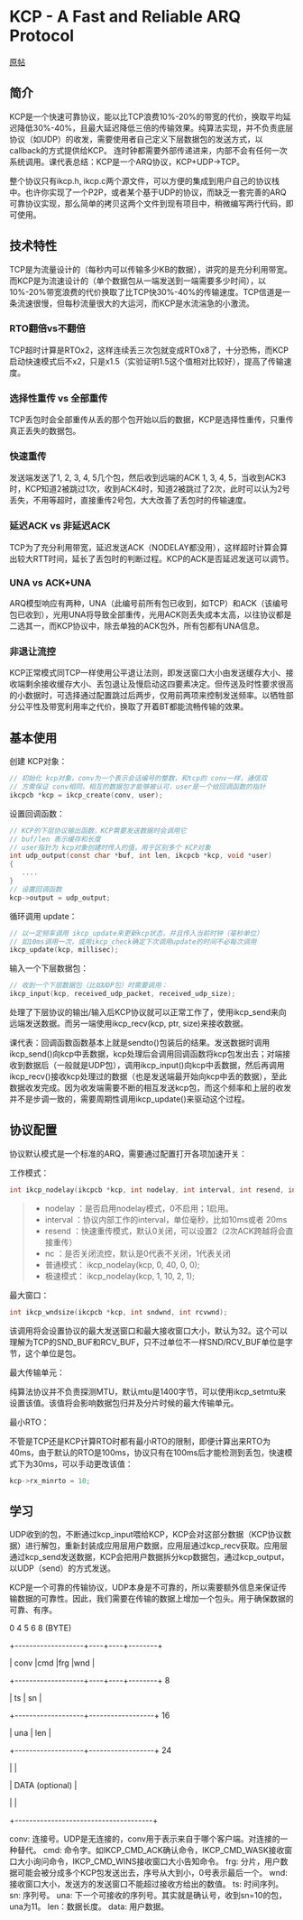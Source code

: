 # KCP - A Fast and Reliable ARQ Protocol

[原帖](https://github.com/skywind3000/kcp/blob/master/README.md)

## 简介

KCP是一个快速可靠协议，能以比TCP浪费10%-20%的带宽的代价，换取平均延迟降低30%-40%，且最大延迟降低三倍的传输效果。纯算法实现，并不负责底层协议（如UDP）的收发，需要使用者自己定义下层数据包的发送方式，以callback的方式提供给KCP。 连时钟都需要外部传递进来，内部不会有任何一次系统调用。课代表总结：KCP是一个ARQ协议，KCP+UDP->TCP。

整个协议只有ikcp.h, ikcp.c两个源文件，可以方便的集成到用户自己的协议栈中。也许你实现了一个P2P，或者某个基于UDP的协议，而缺乏一套完善的ARQ可靠协议实现，那么简单的拷贝这两个文件到现有项目中，稍微编写两行代码，即可使用。

## 技术特性

TCP是为流量设计的（每秒内可以传输多少KB的数据），讲究的是充分利用带宽。而KCP是为流速设计的（单个数据包从一端发送到一端需要多少时间），以10%-20%带宽浪费的代价换取了比TCP快30%-40%的传输速度。TCP信道是一条流速很慢，但每秒流量很大的大运河，而KCP是水流湍急的小激流。

### RTO翻倍vs不翻倍

TCP超时计算是RTOx2，这样连续丢三次包就变成RTOx8了，十分恐怖，而KCP启动快速模式后不x2，只是x1.5（实验证明1.5这个值相对比较好），提高了传输速度。

### 选择性重传 vs 全部重传

TCP丢包时会全部重传从丢的那个包开始以后的数据，KCP是选择性重传，只重传真正丢失的数据包。

### 快速重传

发送端发送了1, 2, 3, 4, 5几个包，然后收到远端的ACK 1, 3, 4, 5，当收到ACK3时，KCP知道2被跳过1次，收到ACK4时，知道2被跳过了2次，此时可以认为2号丢失，不用等超时，直接重传2号包，大大改善了丢包时的传输速度。

### 延迟ACK vs 非延迟ACK

TCP为了充分利用带宽，延迟发送ACK（NODELAY都没用），这样超时计算会算出较大RTT时间，延长了丢包时的判断过程。KCP的ACK是否延迟发送可以调节。

### UNA vs ACK+UNA

ARQ模型响应有两种，UNA（此编号前所有包已收到，如TCP）和ACK（该编号包已收到），光用UNA将导致全部重传，光用ACK则丢失成本太高，以往协议都是二选其一，而KCP协议中，除去单独的ACK包外，所有包都有UNA信息。

### 非退让流控

KCP正常模式同TCP一样使用公平退让法则，即发送窗口大小由发送缓存大小、接收端剩余接收缓存大小、丢包退让及慢启动这四要素决定。但传送及时性要求很高的小数据时，可选择通过配置跳过后两步，仅用前两项来控制发送频率。以牺牲部分公平性及带宽利用率之代价，换取了开着BT都能流畅传输的效果。

## 基本使用

创建 KCP对象：

```c
// 初始化 kcp对象，conv为一个表示会话编号的整数，和tcp的 conv一样，通信双
// 方需保证 conv相同，相互的数据包才能够被认可，user是一个给回调函数的指针
ikcpcb *kcp = ikcp_create(conv, user);
```

设置回调函数：

```c
// KCP的下层协议输出函数，KCP需要发送数据时会调用它
// buf/len 表示缓存和长度
// user指针为 kcp对象创建时传入的值，用于区别多个 KCP对象
int udp_output(const char *buf, int len, ikcpcb *kcp, void *user)
{
   ....
}
// 设置回调函数
kcp->output = udp_output;
```

循环调用 update：

```c
// 以一定频率调用 ikcp_update来更新kcp状态，并且传入当前时钟（毫秒单位）
// 如10ms调用一次，或用ikcp_check确定下次调用update的时间不必每次调用
ikcp_update(kcp, millisec);
```

输入一个下层数据包：

```c
// 收到一个下层数据包（比如UDP包）时需要调用：
ikcp_input(kcp, received_udp_packet, received_udp_size);
```

处理了下层协议的输出/输入后KCP协议就可以正常工作了，使用ikcp_send来向远端发送数据。而另一端使用ikcp_recv(kcp, ptr, size)来接收数据。

课代表：回调函数函数基本上就是sendto()包装后的结果。发送数据时调用ikcp_send()向kcp中丢数据，kcp处理后会调用回调函数将kcp包发出去；对端接收到数据后（一般就是UDP包），调用ikcp_input()向kcp中丢数据，然后再调用ikcp_recv()接收kcp处理过的数据（也是发送端最开始向kcp中丢的数据），至此数据收发完成。因为收发端需要不断的相互发送kcp包，而这个频率和上层的收发并不是步调一致的，需要周期性调用ikcp_update()来驱动这个过程。

## 协议配置

协议默认模式是一个标准的ARQ，需要通过配置打开各项加速开关：

工作模式：

```c
int ikcp_nodelay(ikcpcb *kcp, int nodelay, int interval, int resend, int nc)
```

>- nodelay ：是否启用nodelay模式，0不启用；1启用。
>- interval ：协议内部工作的interval，单位毫秒，比如10ms或者 20ms
>- resend ：快速重传模式，默认0关闭，可以设置2（2次ACK跨越将会直接重传）
>- nc ：是否关闭流控，默认是0代表不关闭，1代表关闭
>- 普通模式： ikcp_nodelay(kcp, 0, 40, 0, 0);
>- 极速模式： ikcp_nodelay(kcp, 1, 10, 2, 1);

最大窗口：

```c
int ikcp_wndsize(ikcpcb *kcp, int sndwnd, int rcvwnd);
```

该调用将会设置协议的最大发送窗口和最大接收窗口大小，默认为32。这个可以理解为TCP的SND_BUF和RCV_BUF，只不过单位不一样SND/RCV_BUF单位是字节，这个单位是包。

最大传输单元：

纯算法协议并不负责探测MTU，默认mtu是1400字节，可以使用ikcp_setmtu来设置该值。该值将会影响数据包归并及分片时候的最大传输单元。

最小RTO：

不管是TCP还是KCP计算RTO时都有最小RTO的限制，即便计算出来RTO为40ms，由于默认的RTO是100ms，协议只有在100ms后才能检测到丢包，快速模式下为30ms，可以手动更改该值：

```c
kcp->rx_minrto = 10;
```

## 学习

UDP收到的包，不断通过kcp_input喂给KCP，KCP会对这部分数据（KCP协议数据）进行解包，重新封装成应用层用户数据，应用层通过kcp_recv获取。应用层通过kcp_send发送数据，KCP会把用户数据拆分kcp数据包，通过kcp_output，以UDP（send）的方式发送。

KCP是一个可靠的传输协议，UDP本身是不可靠的，所以需要额外信息来保证传输数据的可靠性。因此，我们需要在传输的数据上增加一个包头。用于确保数据的可靠、有序。

0                    4    5    6         8 (BYTE)

+-------------------+----+----+--------+

|       conv        |cmd |frg |wnd     |

+-------------------+----+----+--------+ 8

|         ts        |        sn        |

+-------------------+------------------+ 16

|         una       |        len       |

+-------------------+------------------+ 24

|                                      |

|            DATA (optional)           |

|                                      |

+--------------------------------------+

conv: 连接号。UDP是无连接的，conv用于表示来自于哪个客户端。对连接的一种替代。
cmd: 命令字。如IKCP_CMD_ACK确认命令，IKCP_CMD_WASK接收窗口大小询问命令，IKCP_CMD_WINS接收窗口大小告知命令。
frg: 分片，用户数据可能会被分成多个KCP包发送出去，序号从大到小，0号表示最后一个。
wnd: 接收窗口大小，发送方的发送窗口不能超过接收方给出的数值。
ts: 时间序列。
sn: 序列号。
una: 下一个可接收的序列号。其实就是确认号，收到sn=10的包，una为11。
len：数据长度。
data: 用户数据。
